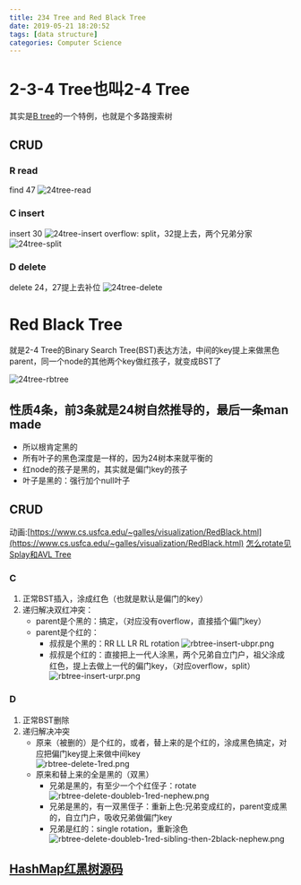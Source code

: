 ```yaml
---
title: 234 Tree and Red Black Tree
date: 2019-05-21 18:20:52
tags: [data structure]
categories: Computer Science
---
```

#  2-3-4 Tree也叫2-4 Tree
其实是[B tree](https://fanjingdan012.github.io/2019/05/21/B-Tree-B-plus-Tree-and-B-star-Tree/)的一个特例，也就是个多路搜索树
## CRUD
### R read
find 47
![24tree-read](https://fanjingdan012.github.io/2019/05/21/234-Tree-and-Red-Black-Tree/24tree-read.png)

### C insert
insert 30
![24tree-insert](https://fanjingdan012.github.io/2019/05/21/234-Tree-and-Red-Black-Tree/24tree-insert.png)
overflow: split，32提上去，两个兄弟分家
![24tree-split](https://fanjingdan012.github.io/2019/05/21/234-Tree-and-Red-Black-Tree/24tree-split.png)

### D delete
delete 24，27提上去补位
![24tree-delete](https://fanjingdan012.github.io/2019/05/21/234-Tree-and-Red-Black-Tree/24tree-delete.png)

# Red Black Tree
就是2-4 Tree的Binary Search Tree(BST)表达方法，中间的key提上来做黑色parent，同一个node的其他两个key做红孩子，就变成BST了

![24tree-rbtree](https://fanjingdan012.github.io/2019/05/21/234-Tree-and-Red-Black-Tree/24tree-rbtree.png)
## 性质4条，前3条就是24树自然推导的，最后一条man made
- 所以根肯定黑的
- 所有叶子的黑色深度是一样的，因为24树本来就平衡的
- 红node的孩子是黑的，其实就是偏门key的孩子
- 叶子是黑的：强行加个null叶子

## CRUD
动画:[https://www.cs.usfca.edu/~galles/visualization/RedBlack.html](https://www.cs.usfca.edu/~galles/visualization/RedBlack.html)
[怎么rotate见Splay和AVL Tree](https://fanjingdan012.github.io/2019/05/21/Splay-Tree-and-AVL-Tree/)
### C
1. 正常BST插入，涂成红色（也就是默认是偏门的key）
2. 递归解决双红冲突：
   - parent是个黑的：搞定，（对应没有overflow，直接插个偏门key）
   - parent是个红的：
     - 叔叔是个黑的：RR LL LR RL rotation
       ![rbtree-insert-ubpr.png](https://fanjingdan012.github.io/2019/05/21/234-Tree-and-Red-Black-Tree/rbtree-insert-ubpr.png)  
     - 叔叔是个红的：直接把上一代人涂黑，两个兄弟自立门户，祖父涂成红色，提上去做上一代的偏门key，（对应overflow，split）
       ![rbtree-insert-urpr.png](https://fanjingdan012.github.io/2019/05/21/234-Tree-and-Red-Black-Tree/rbtree-insert-urpr.png) 

### D 
1. 正常BST删除
2. 递归解决冲突
   - 原来（被删的）是个红的，或者，替上来的是个红的，涂成黑色搞定，对应把偏门key提上来做中间key   
     ![rbtree-delete-1red.png](https://fanjingdan012.github.io/2019/05/21/234-Tree-and-Red-Black-Tree/rbtree-delete-1red.png) 
   - 原来和替上来的全是黑的（双黑）
     - 兄弟是黑的，有至少一个个红侄子：rotate
       ![rbtree-delete-doubleb-1red-nephew.png](https://fanjingdan012.github.io/2019/05/21/234-Tree-and-Red-Black-Tree/rbtree-delete-doubleb-1red-nephew.png) 
     - 兄弟是黑的，有一双黑侄子：重新上色:兄弟变成红的，parent变成黑的，自立门户，吸收兄弟做偏门key
     - 兄弟是红的：single rotation，重新涂色
       ![rbtree-delete-doubleb-1red-sibling-then-2black-nephew.png](https://fanjingdan012.github.io/2019/05/21/234-Tree-and-Red-Black-Tree/rbtree-delete-doubleb-1red-sibling-then-2black-nephew.png) 

## [HashMap红黑树源码](https://www.jianshu.com/p/5b157d4be1ad)
